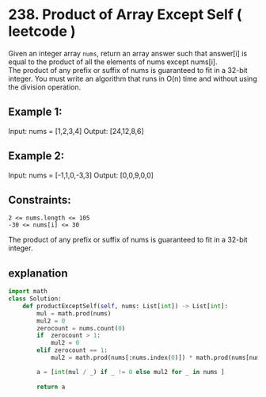 # 238. Product of Array Except Self ( leetcode )

Given an integer array `nums`, return an array answer such that answer[i] is equal to the product of all the elements of nums except nums[i].  
The product of any prefix or suffix of nums is guaranteed to fit in a 32-bit integer.
You must write an algorithm that runs in O(n) time and without using the division operation.

 

## Example 1:

Input: nums = [1,2,3,4]
Output: [24,12,8,6]

## Example 2:

Input: nums = [-1,1,0,-3,3]
Output: [0,0,9,0,0]
 

## Constraints:

```
2 <= nums.length <= 105
-30 <= nums[i] <= 30
```

The product of any prefix or suffix of nums is guaranteed to fit in a 32-bit integer.  

## explanation

```python
import math
class Solution:
    def productExceptSelf(self, nums: List[int]) -> List[int]:
        mul = math.prod(nums)
        mul2 = 0
        zerocount = nums.count(0)
        if  zerocount > 1:
            mul2 = 0
        elif zerocount == 1:
            mul2 = math.prod(nums[:nums.index(0)]) * math.prod(nums[nums.index(0)+1:])

        a = [int(mul / _) if _ != 0 else mul2 for _ in nums ]
            
        return a
```